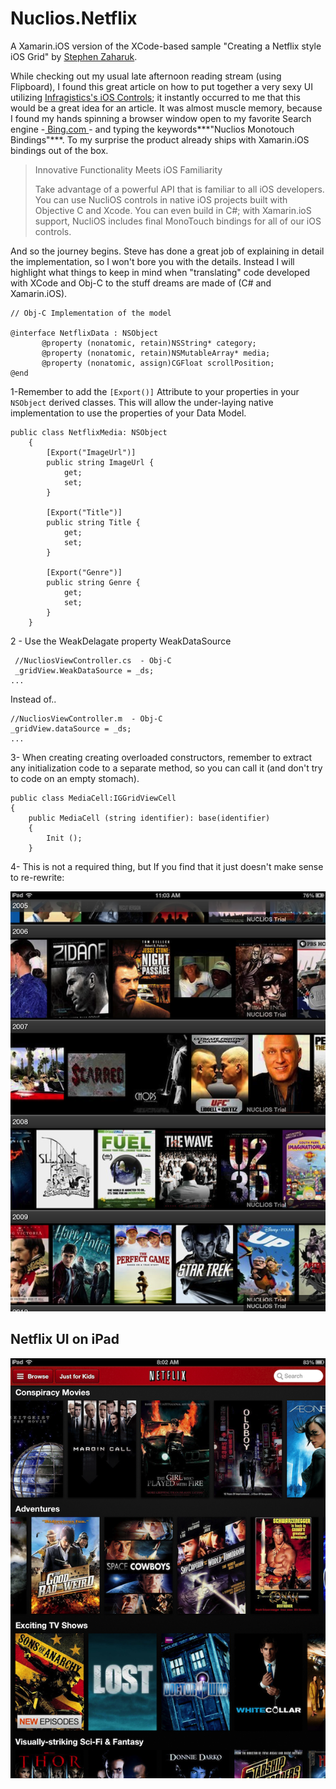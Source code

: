Nuclios.Netflix
===============
A Xamarin.iOS version of the XCode-based sample "Creating a Netflix style iOS Grid" by [Stephen Zaharuk](http://www.infragistics.com/community/blogs/stevez/archive/2012/11/13/creating-a-netflix-style-ios-grid.aspx).

While checking out my usual late afternoon reading stream (using Flipboard), I found this great article on how to put together a very sexy UI utilizing [Infragistics's iOS Controls](http://www.infragistics.com/products/ios/); it instantly occurred to me that this would be a great idea for an article. It was almost muscle memory, because I found my hands spinning a browser window open to my favorite Search engine -[ Bing.com ](http://bing.com "Shameless plug")- and typing the keywords***"Nuclios Monotouch Bindings"***.  To my surprise the product already ships with Xamarin.iOS bindings out of the box.

> Innovative Functionality Meets iOS Familiarity
> 
> Take advantage of a powerful API that is familiar to all iOS developers. You can use NucliOS controls in native iOS projects built with Objective C and Xcode. You can even build in C#; with Xamarin.ioS support, NucliOS includes final MonoTouch bindings for all of our iOS controls. 

And so the journey begins. Steve has done a great job of explaining in detail the implementation, so I won't bore you with the details. Instead I will highlight what things to keep in mind when "translating" code developed with XCode and Obj-C to the stuff dreams are made of (C# and Xamarin.iOS). 
    
    // Obj-C Implementation of the model 
    
    @interface NetflixData : NSObject
           @property (nonatomic, retain)NSString* category;
           @property (nonatomic, retain)NSMutableArray* media;
           @property (nonatomic, assign)CGFloat scrollPosition;
    @end 


   1-Remember to add the `[Export()]` Attribute to your properties in your `NSObject` derived classes. This will allow the under-laying native implementation to use the properties of your Data Model.


    public class NetflixMedia: NSObject
    	{
    		[Export("ImageUrl")]
    		public string ImageUrl {
    			get;
    			set;
    		}
        
    		[Export("Title")]
    		public string Title {
    			get;
    			set;
    		}
    
			[Export("Genre")]
    		public string Genre {
    			get;
    			set;
    		}
      	}
  
2 - Use the WeakDelagate property WeakDataSource
 
     //NucliosViewController.cs  - Obj-C
     _gridView.WeakDataSource = _ds;
	...

Instead of..

    //NucliosViewController.m  - Obj-C
    _gridView.dataSource = _ds;
    ...

3- When creating creating overloaded constructors, remember to extract any initialization code to a separate method, so you can call it (and don't try to code on an empty stomach). 
    
	public class MediaCell:IGGridViewCell
	{
		public MediaCell (string identifier): base(identifier)
		{
			Init ();
		}

4- This is not a required thing, but If you find that it just doesn't make sense to re-rewrite:



![GridView](Screenshots/6332.IMG_0250.PNG)

## Netflix UI on iPad ##

![Netflix ](Screenshots/2350.netflixSS.PNG)